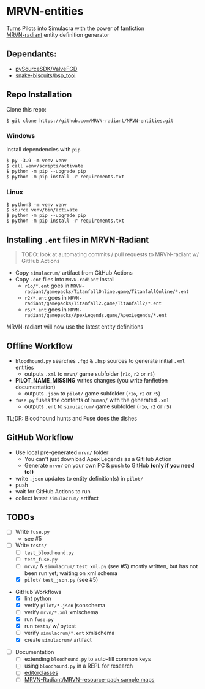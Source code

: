 # MRVN-entities
Turns Pilots into Simulacra with the power of fanfiction  
[MRVN-radiant](github.com/MRVN-radiant/MRVN-radiant) entity definition generator

## Dependants:
 * [pySourceSDK/ValveFGD](https://github.com/pySourceSDK/ValveFGD)
 * [snake-biscuits/bsp_tool](https://github.com/snake-biscuits/bsp_tool)


## Repo Installation

Clone this repo:  

```
$ git clone https://github.com/MRVN-radiant/MRVN-entities.git
```  

### Windows

Install dependencies with `pip`  

```
$ py -3.9 -m venv venv
$ call venv/scripts/activate
$ python -m pip --upgrade pip
$ python -m pip install -r requirements.txt
```

### Linux

```
$ python3 -m venv venv
$ source venv/bin/activate
$ python -m pip --upgrade pip
$ python -m pip install -r requirements.txt
```


## Installing `.ent` files in MRVN-Radiant

> TODO: look at automating commits / pull requests to MRVN-radiant w/ GitHub Actions

 * Copy `simulacrum/` artifact from GitHub Actions
 * Copy `.ent` files into `MRVN-radiant` install
   - `r1o/*.ent` goes in `MRVN-radiant/gamepacks/TitanfallOnline.game/TitanfallOnline/*.ent`
   - `r2/*.ent` goes in `MRVN-radiant/gamepacks/Titanfall2.game/Titanfall2/*.ent`
   - `r5/*.ent` goes in `MRVN-radiant/gamepacks/ApexLegends.game/ApexLegends/*.ent`

MRVN-radiant will now use the latest entity definitions


## Offline Workflow
 * `bloodhound.py` searches `.fgd` & `.bsp` sources to generate initial `.xml` entities
   - outputs `.xml` to `mrvn/` game subfolder (`r1o`, `r2` or `r5`)
 * **PILOT_NAME_MISSING** writes changes (you write ~~fanfiction~~ documentation)
   - outputs `.json` to `pilot/` game subfolder (`r1o`, `r2` or `r5`)
 * `fuse.py` fuses the contents of `human/` with the generated `.xml`
   - outputs `.ent` to `simulacrum/` game subfolder (`r1o`, `r2` or `r5`)

TL;DR: Bloodhound hunts and Fuse does the dishes


## GitHub Workflow
 - Use local pre-generated `mrvn/` folder
   * You can't just download Apex Legends as a GitHub Action
   * Generate `mrvn/` on your own PC & push to GitHub **(only if you need to!)**
 - write `.json` updates to entity definition(s) in `pilot/`
 - push
 - wait for GitHub Actions to run
 - collect latest `simulacrum/` artifact


## TODOs
 - [ ] Write `fuse.py`
   - see #5
 - [ ] Write `tests/`
   - [ ] `test_bloodhound.py`
   - [ ] `test_fuse.py`
   - [ ] `mrvn/` & `simulacrum/` `test_xml.py` (see #5)
     mostly written, but has not been run yet; waiting on xml schema
   - [x] `pilot/` `test_json.py` (see #5)
 * GitHub Workflows
   - [x] lint python
   - [x] verify `pilot/*.json` jsonschema
   - [ ] verify `mrvn/*.xml` xmlschema
   - [x] run `fuse.py`
   - [x] run `tests/` w/ pytest
   - [ ] verify `simulacrum/*.ent` xmlschema
   - [x] create `simulacrum/` artifact
 - [ ] Documentation
   - [ ] extending `bloodhound.py` to auto-fill common keys
   - [ ] using `bloodhound.py` in a REPL for research
   - [ ] [editorclasses](https://github.com/MRVN-Radiant/MRVN-Radiant/issues/26)
   - [ ] [MRVN-Radiant/MRVN-resource-pack sample maps](https://github.com/MRVN-Radiant/MRVN-resource-pack/issues/1)
